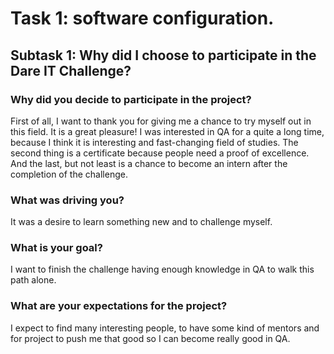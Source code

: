 #  <h1> Task 1: software configuration. </h1>
 <h2> Subtask 1: Why did I choose to participate in the Dare IT Challenge? </h2>

<h3> Why did you decide to participate in the project? </h3>
First of all, I want to thank you for giving me a chance to try myself out in this field. It is a great pleasure! I was interested in QA for a quite a long time, because I think it is interesting and fast-changing field of studies. The second thing is a certificate because people need a proof of excellence. And the last, but not least is a chance to become an intern after the completion of the challenge.
<h3> What was driving you? </h3>
It was a desire to learn something new and to challenge myself.
<h3> What is your goal? </h3>
I want to finish the challenge having enough knowledge in QA to walk this path alone.
<h3> What are your expectations for the project? </h3>
I expect to find many interesting people, to have some kind of mentors and for project to push me that good so I can become really good in QA.
